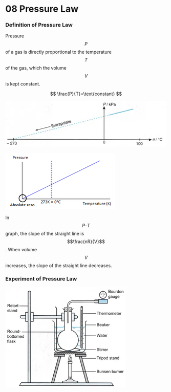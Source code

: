 # 08 Pressure Law

### Definition of Pressure Law

Pressure $$P$$ of a gas is directly proportional to the temperature $$T$$ of the gas, which the volume $$V$$ is kept constant.

$$
\frac{P}{T}=\text{constant}
$$

![](../../../.gitbook/assets/image%20%2810%29.png)

![](../../../.gitbook/assets/image%20%287%29.png)

In $$P\text{-}T$$ graph, the slope of the straight line is $$\frac{nR}{V}$$. When volume $$V$$ increases, the slope of the straight line decreases.

### Experiment of Pressure Law

![](../../../.gitbook/assets/image%20%282%29.png)



